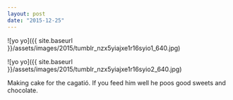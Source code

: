 ```yaml
---
layout: post
date: "2015-12-25"
---
```


![yo yo]({{ site.baseurl }}/assets/images/2015/tumblr_nzx5yiajxe1r16syio1_640.jpg)

![yo yo]({{ site.baseurl }}/assets/images/2015/tumblr_nzx5yiajxe1r16syio2_640.jpg)

Making cake for the cagatió. If you feed him well he poos good sweets and chocolate.
